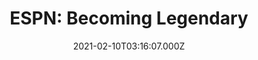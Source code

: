 ---
collection_archive: false
collection_category:
  - Studio
  - Editorial
  - Motion
  - Lifestyle
  - Sports + Athletes
  - Portraits
collection_content: ''
collection_cover: 'https://d1sf55qlb7p6hz.cloudfront.net/espn_booker-16.jpg'
collection_cover_mobile: 'https://d1sf55qlb7p6hz.cloudfront.net/verticalcover-49.jpg'
collection_description: >-
  _The Rise of Devin Booker: Kobe mentored him. Chris Paul challenged him. Now
  the Phoenix Suns Guard is on a quest to become legendary._ Go
  [here](https://www.espn.com/espn/feature/story/_/id/30800991/the-rise-devin-booker)
  to read Michael Willbon's profile on Devin Booker. 
collection_description_alignment: left
collection_filter: Commissioned + Stock
collection_hidden: false
collection_meta: Devin Booker Cover Story
collection_meta_2: ''
collection_preview:
  - 'https://d1sf55qlb7p6hz.cloudfront.net/booke-thumb-cover-3.jpg'
  - 'https://d1sf55qlb7p6hz.cloudfront.net/booke-thumb-cover-1.jpg'
  - 'https://d1sf55qlb7p6hz.cloudfront.net/booke-thumb-cover-2.jpg'
  - 'https://d1sf55qlb7p6hz.cloudfront.net/booke-thumb-cover-4.jpg'
cover_image: ''
date: 2021-02-10T03:16:07.000Z
description: ''
hide_footer: true
layout: blocks
navigation_theme: white
px_extra: true
row_alignment: between
slug: espn-booker
theme_color: '#EAC5BF'
theme_color_all_works: ''
title: 'ESPN: Becoming Legendary'
seo:
  meta_description: ''
  meta_title: ''
collection_awards:
  - content: |-
      **2019**  
      AP 35: American Photography Annual 35  
      Best Personal Work Series:  
      "Phoenix: A Dystopian Legoland That Tastes Like Candy"
    icon: ''
    template: popup-text-element
    url: ''
collection_exhibition:
  - content: |-
      **2019**  
      AP 35: American Photography Annual 35  
      Best Personal Work Series:  
      "Phoenix: A Dystopian Legoland That Tastes Like Candy"
    icon: ''
    template: popup-text-element
    url: ''
collection_layout_builder:
  - _bookshop_name: collections/media-motion
    align_y: start
    block_aspect_ratio: 3x4
    caption: ''
    color: '#D7D7D7'
    image: ''
    margin_left: '15'
    margin_right: '0'
    margin_y: '100'
    show_controls: false
    template: block-media-motion
    vimeo_id: '0510464600'
    width: '40'
  - _bookshop_name: collections/media-element
    align_y: ''
    block: media-element
    caption: ''
    color: '#EDD7B2'
    image: 'https://d1sf55qlb7p6hz.cloudfront.net/espn_booker-1.jpg'
    margin_left: '30'
    margin_right: '0'
    margin_y: '100'
    width: '66'
  - _bookshop_name: collections/media-row
    row_alignment: between
  - _bookshop_name: collections/media-element
    align_y: ''
    block: media-element
    caption: ''
    color: '#E2CFEF'
    image: 'https://d1sf55qlb7p6hz.cloudfront.net/espn_booker-2.jpg'
    margin_left: '5'
    margin_right: '0'
    margin_y: '100'
    width: '40'
  - _bookshop_name: collections/media-element
    align_y: ''
    block: media-element
    caption: ''
    color: '#CDF3EC'
    image: 'https://d1sf55qlb7p6hz.cloudfront.net/espn_booker-3.jpg'
    margin_left: '0'
    margin_right: '15'
    margin_y: '400'
    width: '33'
  - _bookshop_name: collections/media-row
    row_alignment: between
  - _bookshop_name: collections/media-element
    align_y: ''
    block: media-element
    caption: ''
    color: '#F9D5D3'
    image: 'https://d1sf55qlb7p6hz.cloudfront.net/espn_booker-4.jpg'
    margin_left: '20'
    margin_right: '0'
    margin_y: '100'
    width: '50'
  - _bookshop_name: collections/media-row
    row_alignment: between
  - _bookshop_name: collections/media-element
    align_y: ''
    block: media-element
    caption: ''
    color: '#D9E3F4'
    image: 'https://d1sf55qlb7p6hz.cloudfront.net/espn_booker-5.jpg'
    margin_left: '0'
    margin_right: '0'
    margin_y: '100'
    width: '30'
  - _bookshop_name: collections/media-element
    align_y: ''
    block: media-element
    caption: ''
    color: '#E6F3E6'
    image: 'https://d1sf55qlb7p6hz.cloudfront.net/espn_booker-6.jpg'
    margin_left: '0'
    margin_right: '0'
    margin_y: '400'
    width: '60'
  - _bookshop_name: collections/media-row
    row_alignment: between
  - _bookshop_name: collections/media-element
    align_y: ''
    block: media-element
    caption: ''
    color: '#CFF1F3'
    image: 'https://d1sf55qlb7p6hz.cloudfront.net/espn_booker-7.jpg'
    margin_left: '0'
    margin_right: '0'
    margin_y: '50'
    width: '50'
  - _bookshop_name: collections/media-element
    align_y: ''
    block: media-element
    caption: ''
    color: '#FFE5C9'
    image: 'https://d1sf55qlb7p6hz.cloudfront.net/espn_booker-8.jpg'
    margin_left: '0'
    margin_right: '5'
    margin_y: '500'
    width: '40'
  - _bookshop_name: collections/media-row
    row_alignment: between
  - _bookshop_name: collections/media-element
    align_y: ''
    block: media-element
    caption: ''
    color: '#EBD1EF'
    image: 'https://d1sf55qlb7p6hz.cloudfront.net/espn_booker-9.jpg'
    margin_left: '35'
    margin_right: '0'
    margin_y: '100'
    width: '40'
  - _bookshop_name: collections/media-row
    row_alignment: between
  - _bookshop_name: collections/media-element
    align_y: ''
    block: media-element
    caption: ''
    color: '#CEF8E1'
    image: 'https://d1sf55qlb7p6hz.cloudfront.net/espn_booker-10.jpg'
    margin_left: '5'
    margin_right: '0'
    margin_y: '100'
    width: '60'
  - _bookshop_name: collections/media-row
    row_alignment: between
  - _bookshop_name: collections/media-element
    align_y: ''
    block: media-element
    caption: ''
    color: '#F9D4C0'
    image: 'https://d1sf55qlb7p6hz.cloudfront.net/espn_booker-11.jpg'
    margin_left: '40'
    margin_right: '0'
    margin_y: '100'
    width: '55'
  - _bookshop_name: collections/media-row
    row_alignment: between
  - _bookshop_name: collections/media-element
    align_y: ''
    block: media-element
    caption: ''
    color: '#F4D4D3'
    image: 'https://d1sf55qlb7p6hz.cloudfront.net/espn_booker-12.jpg'
    margin_left: '15'
    margin_right: '0'
    margin_y: '300'
    width: '40'
  - _bookshop_name: collections/media-element
    align_y: ''
    block: media-element
    caption: ''
    color: '#C2F4F4'
    image: 'https://d1sf55qlb7p6hz.cloudfront.net/espn_booker-13.jpg'
    margin_left: '0'
    margin_right: '10'
    margin_y: '100'
    width: '30'
  - _bookshop_name: collections/media-row
    row_alignment: between
  - _bookshop_name: collections/media-motion
    align_y: start
    block_aspect_ratio: ''
    caption: ''
    color: ''
    image: ''
    margin_left: '40'
    margin_right: '0'
    margin_y: '100'
    show_controls: false
    template: block-media-motion
    vimeo_id: 0515559092
    width: '33'
  - _bookshop_name: collections/media-row
    row_alignment: between
  - _bookshop_name: collections/media-element
    align_y: ''
    block: media-element
    caption: ''
    color: '#ECD8F3'
    image: 'https://d1sf55qlb7p6hz.cloudfront.net/espn_booker-20.jpg'
    margin_left: '20'
    margin_right: '0'
    margin_y: '100'
    width: '45'
  - _bookshop_name: collections/media-row
    row_alignment: between
  - _bookshop_name: collections/media-element
    align_y: ''
    block: media-element
    caption: ''
    color: '#D7F9D5'
    image: 'https://d1sf55qlb7p6hz.cloudfront.net/espn_booker-15.jpg'
    margin_left: '0'
    margin_right: '0'
    margin_y: '100'
    width: '55'
  - _bookshop_name: collections/media-element
    align_y: ''
    block: media-element
    caption: ''
    color: '#F6F4D2'
    image: 'https://d1sf55qlb7p6hz.cloudfront.net/espn_booker-16.jpg'
    margin_left: '0'
    margin_right: '5'
    margin_y: '700'
    width: '33'
  - _bookshop_name: collections/media-row
    row_alignment: between
  - _bookshop_name: collections/media-element
    align_y: ''
    block: media-element
    caption: ''
    color: '#CFF7F2'
    image: 'https://d1sf55qlb7p6hz.cloudfront.net/espn_booker-17.jpg'
    margin_left: '15'
    margin_right: '0'
    margin_y: '100'
    width: '70'
  - _bookshop_name: collections/media-row
    row_alignment: between
  - _bookshop_name: collections/media-element
    align_y: ''
    block: media-element
    caption: ''
    color: '#F0D0CF'
    image: 'https://d1sf55qlb7p6hz.cloudfront.net/espn_booker-18.jpg'
    margin_left: '25'
    margin_right: '0'
    margin_y: '100'
    width: '45'
  - _bookshop_name: collections/media-row
    row_alignment: between
  - _bookshop_name: collections/media-motion
    align_y: start
    block_aspect_ratio: ''
    caption: ''
    color: ''
    image: ''
    margin_left: '5'
    margin_right: '0'
    margin_y: '100'
    show_controls: false
    template: block-media-motion
    vimeo_id: 515559208
    width: '80'
  - _bookshop_name: collections/media-row
    row_alignment: between
  - align_y: start
    background_color: ''
    background_image_toggle: false
    block: media-text
    caption_css: ''
    font_weight: normal
    image: ''
    image_css: ''
    margin_left: '15'
    margin_right: '0'
    margin_y: '300'
    parallax: true
    template: block-media-text
    text: Written By Michael Willbon
    text_alignment: left
    text_color: ''
    text_size: 4xl
    text_tracking: normal
    width: '30'
  - _bookshop_name: collections/media-element
    align_y: ''
    block: media-element
    caption: ''
    color: '#F4ECCE'
    image: 'https://d1sf55qlb7p6hz.cloudfront.net/espn_booker-19.jpg'
    margin_left: '0'
    margin_right: '5'
    margin_y: '100'
    width: '50'
  - _bookshop_name: collections/media-row-end
collection_press:
  - content: |-
      **2019**  
      AP 35: American Photography Annual 35  
      Best Personal Work Series:  
      "Phoenix: A Dystopian Legoland That Tastes Like Candy"
    icon: ''
    template: popup-text-element
    url: ''
---